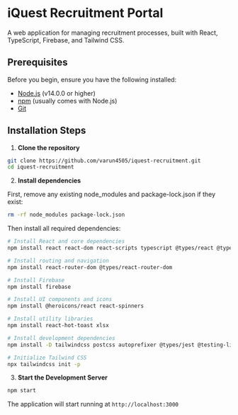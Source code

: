 # iQuest Recruitment Portal

A web application for managing recruitment processes, built with React, TypeScript, Firebase, and Tailwind CSS.

## Prerequisites

Before you begin, ensure you have the following installed:
- [Node.js](https://nodejs.org/) (v14.0.0 or higher)
- [npm](https://www.npmjs.com/) (usually comes with Node.js)
- [Git](https://git-scm.com/)

## Installation Steps

1. **Clone the repository**
```bash
git clone https://github.com/varun4505/iquest-recruitment.git
cd iquest-recruitment
```

2. **Install dependencies**

First, remove any existing node_modules and package-lock.json if they exist:
```bash
rm -rf node_modules package-lock.json
```

Then install all required dependencies:

```bash
# Install React and core dependencies
npm install react react-dom react-scripts typescript @types/react @types/react-dom @types/node

# Install routing and navigation
npm install react-router-dom @types/react-router-dom

# Install Firebase
npm install firebase

# Install UI components and icons
npm install @heroicons/react react-spinners

# Install utility libraries
npm install react-hot-toast xlsx

# Install development dependencies
npm install -D tailwindcss postcss autoprefixer @types/jest @testing-library/react @testing-library/jest-dom @testing-library/user-event

# Initialize Tailwind CSS
npx tailwindcss init -p
```

3. **Start the Development Server**
```bash
npm start
```
The application will start running at `http://localhost:3000`
